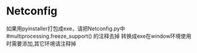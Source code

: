 # Netconfig
如果用pyinstaller打包成exe，请把Netconfig.py中#multiprocessing.freeze_support() 的注释去掉
转换成exe在window环境使用时需要添加,其它环境请注释掉
